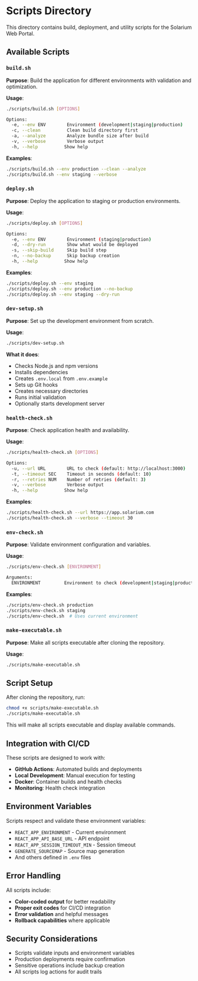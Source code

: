 # Scripts Directory

This directory contains build, deployment, and utility scripts for the Solarium Web Portal.

## Available Scripts

### `build.sh`
**Purpose**: Build the application for different environments with validation and optimization.

**Usage**:
```bash
./scripts/build.sh [OPTIONS]

Options:
  -e, --env ENV        Environment (development|staging|production)
  -c, --clean          Clean build directory first
  -a, --analyze        Analyze bundle size after build
  -v, --verbose        Verbose output
  -h, --help          Show help
```

**Examples**:
```bash
./scripts/build.sh --env production --clean --analyze
./scripts/build.sh --env staging --verbose
```

### `deploy.sh`
**Purpose**: Deploy the application to staging or production environments.

**Usage**:
```bash
./scripts/deploy.sh [OPTIONS]

Options:
  -e, --env ENV        Environment (staging|production)
  -d, --dry-run        Show what would be deployed
  -s, --skip-build     Skip build step
  -n, --no-backup      Skip backup creation
  -h, --help          Show help
```

**Examples**:
```bash
./scripts/deploy.sh --env staging
./scripts/deploy.sh --env production --no-backup
./scripts/deploy.sh --env staging --dry-run
```

### `dev-setup.sh`
**Purpose**: Set up the development environment from scratch.

**Usage**:
```bash
./scripts/dev-setup.sh
```

**What it does**:
- Checks Node.js and npm versions
- Installs dependencies
- Creates `.env.local` from `.env.example`
- Sets up Git hooks
- Creates necessary directories
- Runs initial validation
- Optionally starts development server

### `health-check.sh`
**Purpose**: Check application health and availability.

**Usage**:
```bash
./scripts/health-check.sh [OPTIONS]

Options:
  -u, --url URL        URL to check (default: http://localhost:3000)
  -t, --timeout SEC    Timeout in seconds (default: 10)
  -r, --retries NUM    Number of retries (default: 3)
  -v, --verbose        Verbose output
  -h, --help          Show help
```

**Examples**:
```bash
./scripts/health-check.sh --url https://app.solarium.com
./scripts/health-check.sh --verbose --timeout 30
```

### `env-check.sh`
**Purpose**: Validate environment configuration and variables.

**Usage**:
```bash
./scripts/env-check.sh [ENVIRONMENT]

Arguments:
  ENVIRONMENT         Environment to check (development|staging|production)
```

**Examples**:
```bash
./scripts/env-check.sh production
./scripts/env-check.sh staging
./scripts/env-check.sh  # Uses current environment
```

### `make-executable.sh`
**Purpose**: Make all scripts executable after cloning the repository.

**Usage**:
```bash
./scripts/make-executable.sh
```

## Script Setup

After cloning the repository, run:
```bash
chmod +x scripts/make-executable.sh
./scripts/make-executable.sh
```

This will make all scripts executable and display available commands.

## Integration with CI/CD

These scripts are designed to work with:
- **GitHub Actions**: Automated builds and deployments
- **Local Development**: Manual execution for testing
- **Docker**: Container builds and health checks
- **Monitoring**: Health check integration

## Environment Variables

Scripts respect and validate these environment variables:
- `REACT_APP_ENVIRONMENT` - Current environment
- `REACT_APP_API_BASE_URL` - API endpoint
- `REACT_APP_SESSION_TIMEOUT_MIN` - Session timeout
- `GENERATE_SOURCEMAP` - Source map generation
- And others defined in `.env` files

## Error Handling

All scripts include:
- **Color-coded output** for better readability
- **Proper exit codes** for CI/CD integration
- **Error validation** and helpful messages
- **Rollback capabilities** where applicable

## Security Considerations

- Scripts validate inputs and environment variables
- Production deployments require confirmation
- Sensitive operations include backup creation
- All scripts log actions for audit trails 